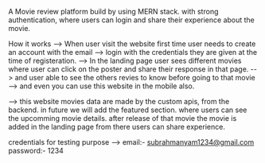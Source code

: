 A Movie review platform build by using MERN stack. with strong authentication, where users can login and share their experience about the movie. 

How it works
  --> When user visit the website first time user needs to create an account with the email
  --> login with the credentials they are given at the time of registeration.
  --> In the landing page user sees different movies where user can click on the poster and share their response in that page.
  --> and user able to see the others revies to know before going to that movie
  --> and even you can use this website in the mobile also.

--> this website movies data are made by the custom apis, from the backend. in future we will add the featured section. where users can see the upcomming movie details. 
    after release of that movie the movie is added in the landing page from there users can share experience. 


credentials for testing purpose
  --> email:- subrahmanyam1234@gmail.com
      password:- 1234
